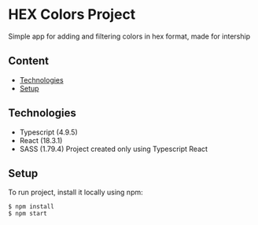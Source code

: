 # HEX Colors Project
Simple app for adding and filtering colors in hex format, made for intership

## Content
* [Technologies](#technologies)
* [Setup](#setup)

## Technologies
* Typescript (4.9.5)
* React (18.3.1)
* SASS (1.79.4)
Project created only using Typescript React

## Setup
To run project, install it locally using npm:

```
$ npm install
$ npm start
```
